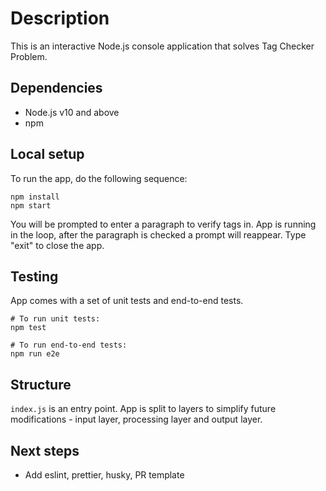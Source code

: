 # Description
This is an interactive Node.js console application that solves Tag Checker Problem.

## Dependencies
- Node.js v10 and above
- npm

## Local setup
To run the app, do the following sequence:
<pre><code>npm install  
npm start</code></pre>
    
You will be prompted to enter a paragraph to verify tags in. App is running in the loop, after the paragraph is checked a prompt will reappear. Type "exit" to close the app.

## Testing
App comes with a set of unit tests and end-to-end tests.
<pre><code># To run unit tests:
npm test 

# To run end-to-end tests:
npm run e2e</code></pre>

## Structure
`index.js` is an entry point. App is split to layers to simplify future modifications - input layer, processing layer and output layer.

## Next steps
- Add eslint, prettier, husky, PR template
